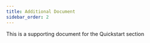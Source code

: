 ```yaml
---
title: Additional Document
sidebar_order: 2
---
```


This is a supporting document for the Quickstart section

